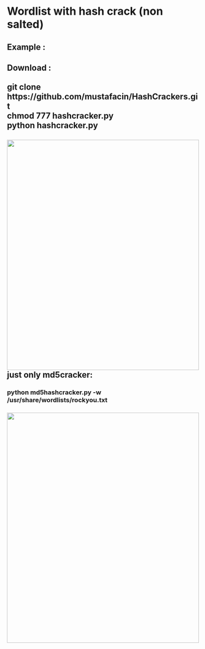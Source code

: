 # Wordlist with hash crack (non salted) <br>

<h2>Example : <h2>
Download :<br><br>
  git clone https://github.com/mustafacin/HashCrackers.git<br>
  chmod 777 hashcracker.py<br>
  python hashcracker.py<br> <br>
<img src="https://i.ibb.co/jH0bYtt/hashcrack.png" style="width:500px;height:600px;"  > <br>
just only md5cracker:
  <h3>
python md5hashcracker.py -w /usr/share/wordlists/rockyou.txt
<h3>
  
  
<img src="https://i.ibb.co/vzCC2b8/hash.png" style="width:500px;height:600px;"  >
